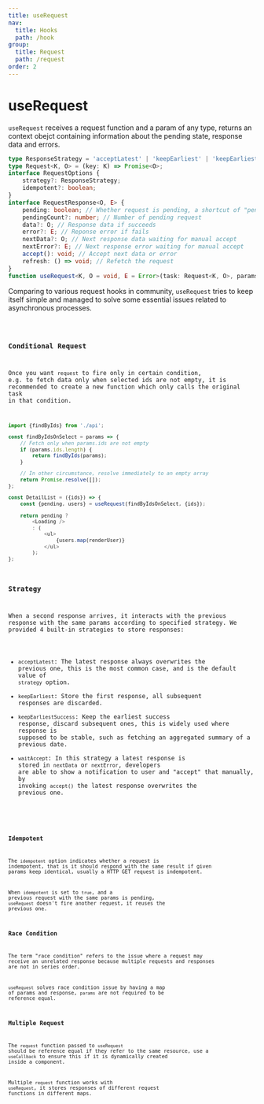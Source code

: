 ```yaml
---
title: useRequest
nav:
  title: Hooks
  path: /hook
group:
  title: Request
  path: /request
order: 2
---
```


# useRequest

`useRequest` receives a request function and a param of any type, returns an context obejct containing information about the pending state, response data and errors.

```typescript
type ResponseStrategy = 'acceptLatest' | 'keepEarliest' | 'keepEarliestSuccess' | 'waitAccept';
type Request<K, O> = (key: K) => Promise<O>;
interface RequestOptions {
    strategy?: ResponseStrategy;
    idempotent?: boolean;
}
interface RequestResponse<O, E> {
    pending: boolean; // Whether request is pending, a shortcut of "pendingCount > 0"
    pendingCount?: number; // Number of pending request
    data?: O; // Response data if succeeds
    error?: E; // Reponse error if fails
    nextData?: O; // Next response data waiting for manual accept
    nextError?: E; // Next response error waiting for manual accept
    accept(): void; // Accept next data or error
    refresh: () => void; // Refetch the request
}
function useRequest<K, O = void, E = Error>(task: Request<K, O>, params: K, options?: RequestOptions): RequestResponse<O, E>;
```

Comparing to various request hooks in community, `useRequest` tries to keep itself simple and managed to solve some essential issues related to asynchronous processes.

<code src='./demo/useRequest.tsx'>

### Conditional Request

Once you want `request` to fire only in certain condition, e.g. to fetch data only when selected ids are not empty, it is recommended to create a new function which only calls the original task in that condition.

```javascript
import {findByIds} from './api';

const findByIdsOnSelect = params => {
    // Fetch only when params.ids are not empty
    if (params.ids.length) {
        return findByIds(params);
    }

    // In other circumstance, resolve immediately to an empty array
    return Promise.resolve([]);
};

const DetailList = ({ids}) => {
    const {pending, users} = useRequest(findByIdsOnSelect, {ids});

    return pending ?
        <Loading />
        : (
            <ul>
                {users.map(renderUser)}
            </ul>
        );
};
```

### Strategy

When a second response arrives, it interacts with the previous response with the same params according to specified strategy.
We provided 4 built-in strategies to store responses:

- `acceptLatest`: The latest response always overwrites the previous one, this is the most common case, and is the default value of `strategy` option.
- `keepEarliest`: Store the first response, all subsequent responses are discarded.
- `keepEarliestSuccess`: Keep the earliest success response, discard subsequent ones, this is widely used where response is supposed to be stable, such as fetching an aggregated summary of a previous date.
- `waitAccept`: In this strategy a latest response is stored in `nextData` or `nextError`, developers are able to show a notification to user and "accept" that manually, by invoking `accept()` the latest response overwrites the previous one.

<code src='./demo/useRequest2.tsx'>

### Idempotent

The `idempotent` option indicates whether a request is indempotent, that is it should respond with the same result if given params keep identical, usually a HTTP GET request is indempotent.

When `idempotent` is set to `true`, and a previous request with the same params is pending, `useRequest` doesn't fire another request, it reuses the previous one.

### Race Condition

The term "race condition" refers to the issue where a request may receive an unrelated response because multiple requests and responses are not in series order.

`useRequest` solves race condition issue by having a map of params and response, `params` are not required to be reference equal.

### Multiple Request

The `request` function passed to `useRequest` should be reference equal if they refer to the same resource,
use a `useCallback` to ensure this if it is dynamically created inside a component.

Multiple `request` function works with `useRequest`, it stores responses of different request functions in different maps.
